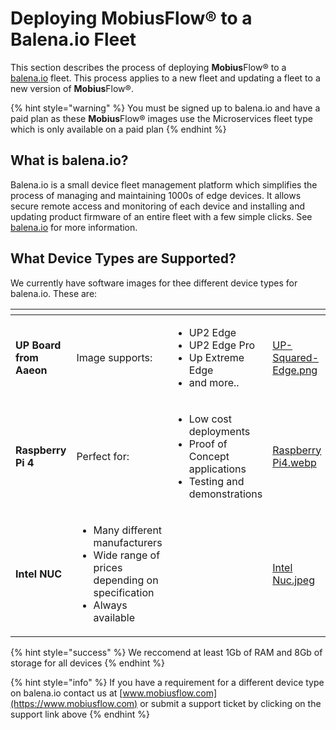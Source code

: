 # Deploying MobiusFlow® to a Balena.io Fleet

This section describes the process of deploying **Mobius**Flow® to a [balena.io](https://www.balena.io) fleet. This process applies to a new fleet and updating a fleet to a new version of **Mobius**Flow®.

{% hint style="warning" %}
You must be signed up to balena.io and have a paid plan as these **Mobius**Flow® images use the Microservices fleet type which is only available on a paid plan
{% endhint %}

## What is balena.io?

Balena.io is a small device fleet management platform which simplifies the process of managing and maintaining 1000s of edge devices. It allows secure remote access and monitoring of each device and installing and updating product firmware of an entire fleet with a few simple clicks. See [balena.io](https://www.balena.io) for more information.

## What Device Types are Supported?

We currently have software images for thee different device types for balena.io. These are:

<table data-view="cards"><thead><tr><th></th><th></th><th></th><th data-hidden data-card-cover data-type="files"></th></tr></thead><tbody><tr><td><strong>UP Board from Aaeon</strong></td><td>Image supports:</td><td><ul><li>UP2 Edge</li><li>UP2 Edge Pro</li><li>Up Extreme Edge</li><li>and more..</li></ul></td><td><a href=".gitbook/assets/UP-Squared-Edge.png">UP-Squared-Edge.png</a></td></tr><tr><td><strong>Raspberry Pi 4</strong></td><td>Perfect for:</td><td><ul><li>Low cost deployments</li><li>Proof of Concept applications</li><li>Testing and demonstrations</li></ul></td><td><a href=".gitbook/assets/Raspberry Pi4.webp">Raspberry Pi4.webp</a></td></tr><tr><td><strong>Intel NUC</strong></td><td><ul><li>Many different manufacturers</li><li>Wide range of prices depending on specification</li><li>Always available</li></ul></td><td></td><td><a href=".gitbook/assets/Intel Nuc.jpeg">Intel Nuc.jpeg</a></td></tr></tbody></table>

{% hint style="success" %}
We reccomend at least 1Gb of RAM and 8Gb of storage for all devices
{% endhint %}

{% hint style="info" %}
If you have a requirement for a different device type on balena.io contact us at [www.mobiusflow.com](https://www.mobiusflow.com) or submit a support ticket by clicking on the support link above
{% endhint %}

